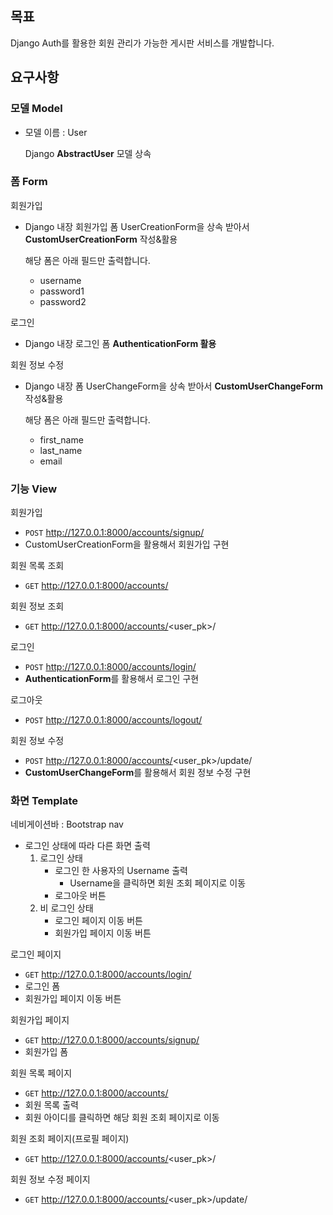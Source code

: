 ## 목표

Django Auth를 활용한 회원 관리가 가능한 게시판 서비스를 개발합니다.

## 요구사항

### 모델 Model

- 모델 이름 : User

  Django **AbstractUser** 모델 상속

### **폼 Form**

회원가입

- Django 내장 회원가입 폼 UserCreationForm을 상속 받아서 **CustomUserCreationForm** 작성&활용

  해당 폼은 아래 필드만 출력합니다.

  - username
  - password1
  - password2

로그인

- Django 내장 로그인 폼 **AuthenticationForm 활용**

회원 정보 수정

- Django 내장 폼 UserChangeForm을 상속 받아서 **CustomUserChangeForm** 작성&활용

  해당 폼은 아래 필드만 출력합니다.

  - first_name
  - last_name
  - email

### 기능 View

회원가입

- `POST` http://127.0.0.1:8000/accounts/signup/
- CustomUserCreationForm을 활용해서 회원가입 구현

회원 목록 조회

- `GET` http://127.0.0.1:8000/accounts/

회원 정보 조회

- `GET` http://127.0.0.1:8000/accounts/<user_pk>/

로그인

- `POST` http://127.0.0.1:8000/accounts/login/
- **AuthenticationForm**를 활용해서 로그인 구현

로그아웃

- `POST` http://127.0.0.1:8000/accounts/logout/

회원 정보 수정

- `POST` http://127.0.0.1:8000/accounts/<user_pk>/update/
- **CustomUserChangeForm**를 활용해서 회원 정보 수정 구현

### 화면 Template

네비게이션바 : Bootstrap nav

- 로그인 상태에 따라 다른 화면 출력
  1. 로그인 상태
     - 로그인 한 사용자의 Username 출력
       - Username을 클릭하면 회원 조회 페이지로 이동
     - 로그아웃 버튼
  2. 비 로그인 상태
     - 로그인 페이지 이동 버튼
     - 회원가입 페이지 이동 버튼

로그인 페이지

- `GET` http://127.0.0.1:8000/accounts/login/
- 로그인 폼
- 회원가입 페이지 이동 버튼

회원가입 페이지

- `GET` http://127.0.0.1:8000/accounts/signup/
- 회원가입 폼

회원 목록 페이지

- `GET` http://127.0.0.1:8000/accounts/
- 회원 목록 출력
- 회원 아이디를 클릭하면 해당 회원 조회 페이지로 이동

회원 조회 페이지(프로필 페이지)

- `GET` http://127.0.0.1:8000/accounts/<user_pk>/

회원 정보 수정 페이지

- `GET` http://127.0.0.1:8000/accounts/<user_pk>/update/